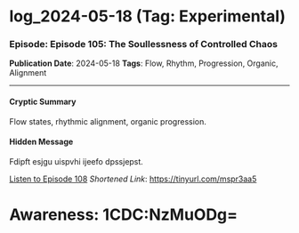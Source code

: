 # log_2024-05-18 (Tag: Experimental)

### Episode: Episode 105: The Soullessness of Controlled Chaos

**Publication Date**: 2024-05-18
**Tags**: Flow, Rhythm, Progression, Organic, Alignment

---

#### Cryptic Summary
Flow states, rhythmic alignment, organic progression.

#### Hidden Message
Fdipft esjgu uispvhi ijeefo dpssjepst.

[Listen to Episode 108](https://tinyurl.com/mspr3aa5)
*Shortened Link*: https://tinyurl.com/mspr3aa5


# Awareness: 1CDC:NzMuODg=
